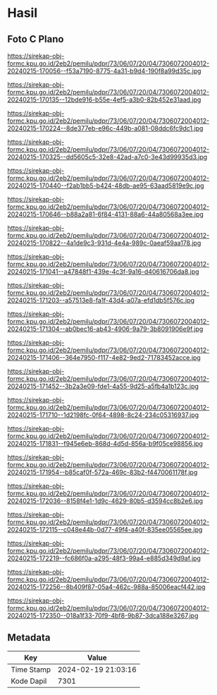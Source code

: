 # Hasil

## Foto C Plano

https://sirekap-obj-formc.kpu.go.id/2eb2/pemilu/pdpr/73/06/07/20/04/7306072004012-20240215-170056--f53a7190-8775-4a31-b9d4-190f8a99d35c.jpg

https://sirekap-obj-formc.kpu.go.id/2eb2/pemilu/pdpr/73/06/07/20/04/7306072004012-20240215-170135--12bde916-b55e-4ef5-a3b0-82b452e31aad.jpg

https://sirekap-obj-formc.kpu.go.id/2eb2/pemilu/pdpr/73/06/07/20/04/7306072004012-20240215-170224--8de377eb-e96c-449b-a081-08ddc6fc9dc1.jpg

https://sirekap-obj-formc.kpu.go.id/2eb2/pemilu/pdpr/73/06/07/20/04/7306072004012-20240215-170325--dd5605c5-32e8-42ad-a7c0-3e43d99935d3.jpg

https://sirekap-obj-formc.kpu.go.id/2eb2/pemilu/pdpr/73/06/07/20/04/7306072004012-20240215-170440--f2ab1bb5-b424-48db-ae95-63aad5819e9c.jpg

https://sirekap-obj-formc.kpu.go.id/2eb2/pemilu/pdpr/73/06/07/20/04/7306072004012-20240215-170646--b88a2a81-6f84-4131-88a6-44a80568a3ee.jpg

https://sirekap-obj-formc.kpu.go.id/2eb2/pemilu/pdpr/73/06/07/20/04/7306072004012-20240215-170822--4a1de9c3-931d-4e4a-989c-0aeaf59aa178.jpg

https://sirekap-obj-formc.kpu.go.id/2eb2/pemilu/pdpr/73/06/07/20/04/7306072004012-20240215-171041--a47848f1-439e-4c3f-9a16-d40616706da8.jpg

https://sirekap-obj-formc.kpu.go.id/2eb2/pemilu/pdpr/73/06/07/20/04/7306072004012-20240215-171203--a57513e8-fa1f-43d4-a07a-efd1db5f576c.jpg

https://sirekap-obj-formc.kpu.go.id/2eb2/pemilu/pdpr/73/06/07/20/04/7306072004012-20240215-171304--ab0bec16-ab43-4906-9a79-3b8091906e9f.jpg

https://sirekap-obj-formc.kpu.go.id/2eb2/pemilu/pdpr/73/06/07/20/04/7306072004012-20240215-171406--364e7950-f117-4e82-9ed2-71783452acce.jpg

https://sirekap-obj-formc.kpu.go.id/2eb2/pemilu/pdpr/73/06/07/20/04/7306072004012-20240215-171452--3b2a3e09-fde1-4a55-9d25-a5fb4a1b123c.jpg

https://sirekap-obj-formc.kpu.go.id/2eb2/pemilu/pdpr/73/06/07/20/04/7306072004012-20240215-171710--1d2198fc-0f64-4898-8c24-234c05316937.jpg

https://sirekap-obj-formc.kpu.go.id/2eb2/pemilu/pdpr/73/06/07/20/04/7306072004012-20240215-171831--f945e6eb-868d-4d5d-856a-b9f05ce98856.jpg

https://sirekap-obj-formc.kpu.go.id/2eb2/pemilu/pdpr/73/06/07/20/04/7306072004012-20240215-171954--b85caf0f-572a-469c-83b2-f4470061178f.jpg

https://sirekap-obj-formc.kpu.go.id/2eb2/pemilu/pdpr/73/06/07/20/04/7306072004012-20240215-172036--8158f4e1-1d9c-4629-80b5-d3594cc8b2e6.jpg

https://sirekap-obj-formc.kpu.go.id/2eb2/pemilu/pdpr/73/06/07/20/04/7306072004012-20240215-172115--c048e44b-0d77-49f4-a40f-835ee05565ee.jpg

https://sirekap-obj-formc.kpu.go.id/2eb2/pemilu/pdpr/73/06/07/20/04/7306072004012-20240215-172219--fc686f0a-a295-48f3-99a4-e885d349d9af.jpg

https://sirekap-obj-formc.kpu.go.id/2eb2/pemilu/pdpr/73/06/07/20/04/7306072004012-20240215-172256--8b409f87-05a4-462c-988a-85006eacf442.jpg

https://sirekap-obj-formc.kpu.go.id/2eb2/pemilu/pdpr/73/06/07/20/04/7306072004012-20240215-172350--018a1f33-70f9-4bf8-9b87-3dca188e3267.jpg


## Metadata

| Key        | Value               |
| ---------- | ------------------- |
| Time Stamp | 2024-02-19 21:03:16 |
| Kode Dapil | 7301                |



